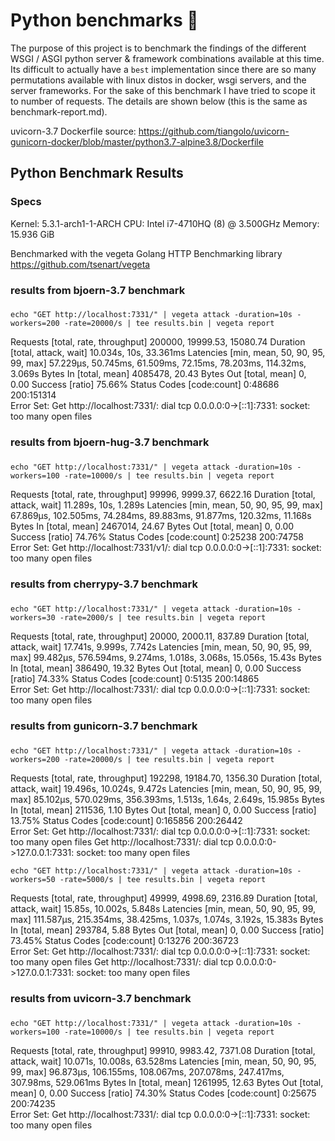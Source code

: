 # Python benchmarks 🐍

The purpose of this project is to benchmark the findings of the different WSGI / ASGI python server & framework combinations available at this time. Its difficult to actually have a `best` implementation since there are so many permutations available with linux distos in docker, wsgi servers, and the server frameworks. For the sake of this benchmark I have tried to scope it to number of requests. The details are shown below (this is the same as benchmark-report.md).

uvicorn-3.7 Dockerfile source:
https://github.com/tiangolo/uvicorn-gunicorn-docker/blob/master/python3.7-alpine3.8/Dockerfile

## Python Benchmark Results

### Specs

Kernel: 5.3.1-arch1-1-ARCH
CPU: Intel i7-4710HQ (8) @ 3.500GHz 
Memory: 15.936 GiB

Benchmarked with the vegeta Golang HTTP Benchmarking library
https://github.com/tsenart/vegeta


###
### results from bjoern-3.7 benchmark
### 

`echo "GET http://localhost:7331/" | vegeta attack -duration=10s -workers=200 -rate=20000/s | tee results.bin | vegeta report`

Requests      [total, rate, throughput]         200000, 19999.53, 15080.74
Duration      [total, attack, wait]             10.034s, 10s, 33.361ms
Latencies     [min, mean, 50, 90, 95, 99, max]  57.229µs, 50.745ms, 61.509ms, 72.15ms, 78.203ms, 114.32ms, 3.069s
Bytes In      [total, mean]                     4085478, 20.43
Bytes Out     [total, mean]                     0, 0.00
Success       [ratio]                           75.66%
Status Codes  [code:count]                      0:48686  200:151314  
Error Set:
Get http://localhost:7331/: dial tcp 0.0.0.0:0->[::1]:7331: socket: too many open files


###
### results from bjoern-hug-3.7 benchmark
###

`echo "GET http://localhost:7331/" | vegeta attack -duration=10s -workers=100 -rate=10000/s | tee results.bin | vegeta report`

Requests      [total, rate, throughput]         99996, 9999.37, 6622.16
Duration      [total, attack, wait]             11.289s, 10s, 1.289s
Latencies     [min, mean, 50, 90, 95, 99, max]  67.869µs, 102.505ms, 74.284ms, 89.883ms, 91.877ms, 120.32ms, 11.168s
Bytes In      [total, mean]                     2467014, 24.67
Bytes Out     [total, mean]                     0, 0.00
Success       [ratio]                           74.76%
Status Codes  [code:count]                      0:25238  200:74758  
Error Set:
Get http://localhost:7331/v1/: dial tcp 0.0.0.0:0->[::1]:7331: socket: too many open files


###
### results from cherrypy-3.7 benchmark
###

`echo "GET http://localhost:7331/" | vegeta attack -duration=10s -workers=30 -rate=2000/s | tee results.bin | vegeta report`

Requests      [total, rate, throughput]         20000, 2000.11, 837.89
Duration      [total, attack, wait]             17.741s, 9.999s, 7.742s
Latencies     [min, mean, 50, 90, 95, 99, max]  99.482µs, 576.594ms, 9.274ms, 1.018s, 3.068s, 15.056s, 15.43s
Bytes In      [total, mean]                     386490, 19.32
Bytes Out     [total, mean]                     0, 0.00
Success       [ratio]                           74.33%
Status Codes  [code:count]                      0:5135  200:14865  
Error Set:
Get http://localhost:7331/: dial tcp 0.0.0.0:0->[::1]:7331: socket: too many open files


###
### results from gunicorn-3.7 benchmark
###

`echo "GET http://localhost:7331/" | vegeta attack -duration=10s -workers=200 -rate=20000/s | tee results.bin | vegeta report`

Requests      [total, rate, throughput]         192298, 19184.70, 1356.30
Duration      [total, attack, wait]             19.496s, 10.024s, 9.472s
Latencies     [min, mean, 50, 90, 95, 99, max]  85.102µs, 570.029ms, 356.393ms, 1.513s, 1.64s, 2.649s, 15.985s
Bytes In      [total, mean]                     211536, 1.10
Bytes Out     [total, mean]                     0, 0.00
Success       [ratio]                           13.75%
Status Codes  [code:count]                      0:165856  200:26442  
Error Set:
Get http://localhost:7331/: dial tcp 0.0.0.0:0->[::1]:7331: socket: too many open files
Get http://localhost:7331/: dial tcp 0.0.0.0:0->127.0.0.1:7331: socket: too many open files

`echo "GET http://localhost:7331/" | vegeta attack -duration=10s -workers=50 -rate=5000/s | tee results.bin | vegeta report`

Requests      [total, rate, throughput]         49999, 4998.69, 2316.89
Duration      [total, attack, wait]             15.85s, 10.002s, 5.848s
Latencies     [min, mean, 50, 90, 95, 99, max]  111.587µs, 215.354ms, 38.425ms, 1.037s, 1.074s, 3.192s, 15.383s
Bytes In      [total, mean]                     293784, 5.88
Bytes Out     [total, mean]                     0, 0.00
Success       [ratio]                           73.45%
Status Codes  [code:count]                      0:13276  200:36723  
Error Set:
Get http://localhost:7331/: dial tcp 0.0.0.0:0->[::1]:7331: socket: too many open files
Get http://localhost:7331/: dial tcp 0.0.0.0:0->127.0.0.1:7331: socket: too many open files

###
### results from uvicorn-3.7 benchmark
###

`echo "GET http://localhost:7331/" | vegeta attack -duration=10s -workers=100 -rate=10000/s | tee results.bin | vegeta report`

Requests      [total, rate, throughput]         99910, 9983.42, 7371.08
Duration      [total, attack, wait]             10.071s, 10.008s, 63.528ms
Latencies     [min, mean, 50, 90, 95, 99, max]  96.873µs, 106.155ms, 108.067ms, 207.078ms, 247.417ms, 307.98ms, 529.061ms
Bytes In      [total, mean]                     1261995, 12.63
Bytes Out     [total, mean]                     0, 0.00
Success       [ratio]                           74.30%
Status Codes  [code:count]                      0:25675  200:74235  
Error Set:
Get http://localhost:7331/: dial tcp 0.0.0.0:0->[::1]:7331: socket: too many open files
